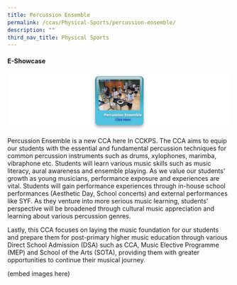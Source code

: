 ```yaml
---
title: Percussion Ensemble
permalink: /ccas/Physical-Sports/percussion-ensemble/
description: ""
third_nav_title: Physical Sports
---
```

#### E-Showcase

<a href = "https://vimeo.com/588152659/ecf7703980" target = "_self"> 
          <img src="/images/peren.png"></a>



Percussion Ensemble is a new CCA here In CCKPS. The CCA aims to equip our students with the essential and fundamental percussion techniques for common percussion instruments such as drums, xylophones, marimba, vibraphone etc. Students will learn various music skills such as music literacy, aural awareness and ensemble playing. As we value our students’ growth as young musicians, performance exposure and experiences are vital. Students will gain performance experiences through in-house school performances (Aesthetic Day, School concerts) and external performances like SYF. As they venture into more serious music learning, students’ perspective will be broadened through cultural music appreciation and learning about various percussion genres.

Lastly, this CCA focuses on laying the music foundation for our students and prepare them for post-primary higher music education through various Direct School Admission (DSA) such as CCA, Music Elective Programme (MEP) and School of the Arts (SOTA), providing them with greater opportunities to continue their musical journey.

(embed images here)